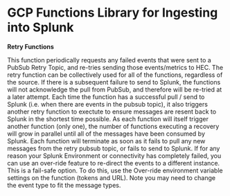# GCP Functions Library for Ingesting into Splunk

**Retry Functions**

This function periodically requests any failed events that were sent to a PubSub Retry Topic, and re-tries sending those events/metrics to HEC. The retry function can be collectively used for all of the functions, regardless of the source. If there is a subsequent failure to send to Splunk, the functions will not acknowledge the pull from PubSub, and therefore will be re-tried at a later attempt.
Each time the function has a successful pull / send to Splunk (i.e. when there are events in the pubsub topic), it also triggers another retry function to exectute to ensure messages are resent back to Splunk in the shortest time possible. As each function will itself trigger another function (only one), the number of functions executing a recovery will grow in parallel until all of the messages have been consumed by Splunk. Each function will terminate as soon as it fails to pull any new messages from the retry pubsub topic, or fails to send to Splunk.
If for any reason your Splunk Environment or connectivity has completely failed, you can use an over-ride feature to re-direct the events to a different instance. This is a fail-safe option. To do this, use the Over-ride environment variable settings on the function (tokens and URL). Note you may need to change the event type to fit the message types.
